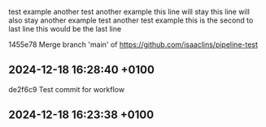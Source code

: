 test
example
another test
another example
this line will stay
this line will also stay
another example test
another test example
this is the second to last line
this would be the last line

1455e78 Merge branch 'main' of https://github.com/isaaclins/pipeline-test
## 2024-12-18 16:28:40 +0100

de2f6c9 Test commit for workflow
## 2024-12-18 16:23:38 +0100
